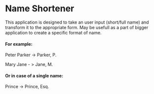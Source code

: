 # Name Shortener

This application is designed to take an user input (short/full name) and transform it to the appropriate form. 
May be usefull as a part of bigger application to create a specific format of name.

#### For example:

Peter Parker -> Parker, P.

Mary Jane - > Jane, M.

#### Or in case of a single name:

Prince -> Prince, Esq.
